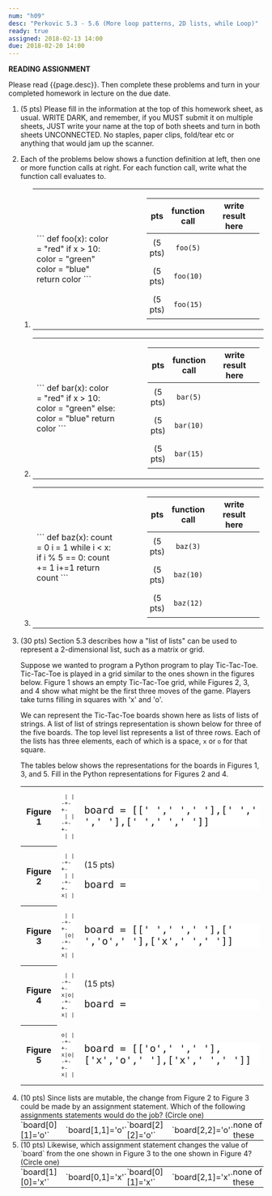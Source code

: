 ```yaml
---
num: "h09"
desc: "Perkovic 5.3 - 5.6 (More loop patterns, 2D lists, while Loop)"
ready: true
assigned: 2018-02-13 14:00
due: 2018-02-20 14:00
---
```


<b>READING ASSIGNMENT</b>

Please read {{page.desc}}. Then complete these problems and turn in your completed homework in lecture on the due date.


<style>


div.function-def pre {
  margin-right: 1em;
}

div.function-def {
  margin-right: 1em; padding-right: 1em;
}

div.function-calls {
 margin-left: 1em;
}

div.function-calls * td {
  padding: 0.5em 1.5pt 0.5em 1.5pt;
  text-align: center;
}

div.function-calls * td:last-of-type {
   width: 15em; 
}


</style>

<ol>

<li style="margin-bottom:0em;"><p> (5 pts) Please fill in the information at the top of this homework sheet, as usual. WRITE DARK, and remember, if you MUST submit it on multiple sheets, JUST write your name at the top of both sheets and turn in both sheets UNCONNECTED. No staples, paper clips, fold/tear etc or anything that would jam up the scanner.</p>
</li>

<li markdown="1"> Each of the problems below shows a function definition at left, then one or more function calls at right.  For each function call, write what the function call evaluates to.

<ol>

<li> 

<table class="functions">
<tr>
<td>
<div class="function-def" markdown="1">
```
def foo(x):
   color = "red"
   if x > 10:
      color = "green"
   color = "blue"
   return color
```
</div>
</td>

<td>
<div class="function-calls" markdown="1" style="float:none;">

|pts| function call | <span class="wide">write result here</span> |
|---| -------------|---|
|(5 pts) | `foo(5)`  | |
|(5 pts) | `foo(10)` | |
|(5 pts) | `foo(15)` | |

</div>
</td>
</tr>
</table>

</li>

<li> 

<table class="functions">
<tr>
<td>
<div class="function-def" markdown="1">
```
def bar(x):
   color = "red"
   if x > 10:
      color = "green"
   else:
      color = "blue"
   return color
```
</div>
</td>

<td>
<div class="function-calls" markdown="1" style="float:none;">

|pts| function call | <span class="wide">write result here</span> |
|---| -------------|---|
|(5 pts) | `bar(5)`  | |
|(5 pts) | `bar(10)` | |
|(5 pts) | `bar(15)` | |

</div>
</td>
</tr>
</table>

</li>



<li> 

<table class="functions">
<tr>
<td>
<div class="function-def" markdown="1">
```
def baz(x):
   count = 0
   i = 1
   while i < x: 
      if i % 5 == 0:
         count += 1
      i+=1
   return count
```
</div>
</td>

<td>
<div class="function-calls" markdown="1" style="float:none;">

|pts| function call | <span class="wide">write result here</span> |
|---| -------------|---|
|(5 pts) | `baz(3)`  | |
|(5 pts) | `baz(10)` | |
|(5 pts) | `baz(12)` | |

</div>
</td>
</tr>
</table>

</li>


</ol>


<div class="pagebreak">
</div>

</li>


<li markdown="1"> (30 pts) Section 5.3 describes how a "list of lists" can be used to represent a 2-dimensional list, such as a matrix or grid.

Suppose we wanted to program a Python program to play Tic-Tac-Toe.   Tic-Tac-Toe is played in a grid similar to the ones shown in the figures below.  Figure 1 shows an empty Tic-Tac-Toe grid, while Figures 2, 3, and 4 show what might be the first three moves of the game.  Players take turns filling in squares with 'x' and 'o'.

We can represent the Tic-Tac-Toe boards shown here as lists of lists of strings.  A list of list of strings representation is shown below for three of the five boards.  The top level list represents a list of three rows.  Each of the lists has three elements, each of which is a space, `x` or `o` for that square.

The tables below shows the representations for the boards in Figures 1, 3, and 5.
Fill in the Python representations for Figures 2 and 4.

<style>
table.ttt * td pre { font-size: 144%; border: none; background-color: #fff; }

table.ttt * td:first-of-type pre  { font-size: 80%; background-color: #fff; }

</style>


<table class="ttt">

<tr>
<th>Figure 1</th>
<td markdown="1">

```
 | |
-+-+-
 | |
-+-+-
 | | 
```

</td>
<td markdown="1">

```
board = [[' ',' ',' '],[' ',' ',' '],[' ',' ',' ']]
```

</td>

</tr>

<tr>
<th>Figure 2</th>
<td markdown="1">

```
 | |
-+-+-
 | |
-+-+-
x| | 
```

</td>
<td markdown="1">

(15 pts)

```
board = 
```

</td>

</tr>


<tr>
<th>Figure 3</th>
<td markdown="1">

```
 | |
-+-+-
 |o|
-+-+-
x| | 
```

</td>
<td markdown="1">

```
board = [[' ',' ',' '],[' ','o',' '],['x',' ',' ']]
```

</td>
</tr>

<tr>
<th>Figure 4</th>
<td markdown="1">

```
 | |
-+-+-
x|o|
-+-+-
x| | 
```

</td>
<td markdown="1">

(15 pts)

```
board = 
```

</td>

</tr>



<tr>
<th>Figure 5</th>
<td markdown="1">

```
o| |
-+-+-
x|o|
-+-+-
x| | 
```

</td>
<td markdown="1">

```
board = [['o',' ',' '],['x','o',' '],['x',' ',' ']]
```

</td>

</tr>


</table>


</li>


<li style="margin-bottom:0em;" markdown="1"> (10 pts) Since lists are mutable, the change from Figure 2 to Figure 3 could be made by an assignment statement.  Which of the following assignments statements would do the job? (Circle one)

<style>
table.circleOne { border: none; width: 100%; padding: 0px; margin: 0px;}
table.circleOne * td { border: none; padding: 0px; margin: 0px; }
</style>

<table class="circleOne">
<tr>

<td markdown="1">
`board[0][1]='o'`
</td>
<td markdown="1">
`board[1,1]='o'`
</td>
<td markdown="1">
`board[2][2]='o'`
</td>
<td markdown="1">
`board[2,2]='o'`
</td>
<td>none of these</td>

</tr>
</table>

</li>

<li style="margin-bottom:0em;" markdown="1"> (10 pts) Likewise, which assignment statement
changes the value of `board` from the one shown in Figure 3 to the one shown in Figure 4?
(Circle one)

<table class="circleOne">
<tr>

<td markdown="1">
`board[1][0]='x'`
</td>
<td markdown="1">
`board[0,1]='x'`
</td>
<td markdown="1">
`board[0][1]='x'`
</td>
<td markdown="1">
`board[2,1]='x'`
</td>
<td>none of these</td>

</tr>
</table>

</li>


</ol>